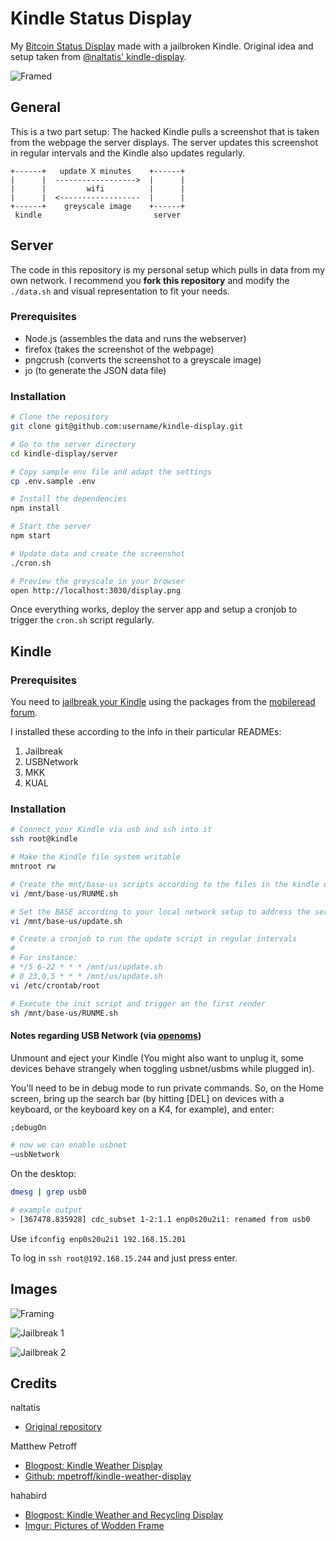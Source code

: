 # Kindle Status Display

My [Bitcoin Status Display](https://d11n.net/kindle-status-display.html) made with a jailbroken Kindle.
Original idea and setup taken from [@naltatis' kindle-display](https://github.com/naltatis/kindle-display).

![Framed](.github/images/framed.jpg)

## General

This is a two part setup:
The hacked Kindle pulls a screenshot that is taken from the webpage the server displays.
The server updates this screenshot in regular intervals and the Kindle also updates regularly.

```
+------+   update X minutes    +------+
|      |  ------------------>  |      |
|      |         wifi          |      |
|      |  <------------------  |      |
+------+    greyscale image    +------+
 kindle                         server
```

## Server

The code in this repository is my personal setup which pulls in data from my own network.
I recommend you **fork this repository** and modify the `./data.sh` and visual representation to fit your needs.

### Prerequisites

- Node.js (assembles the data and runs the webserver)
- firefox (takes the screenshot of the webpage)
- pngcrush (converts the screenshot to a greyscale image)
- jo (to generate the JSON data file)

### Installation

```bash
# Clone the repository
git clone git@github.com:username/kindle-display.git

# Go to the server directory
cd kindle-display/server

# Copy sample env file and adapt the settings
cp .env.sample .env

# Install the dependencies
npm install

# Start the server
npm start

# Update data and create the screenshot
./cron.sh

# Preview the greyscale in your browser
open http://localhost:3030/display.png
```

Once everything works, deploy the server app and setup a cronjob to trigger the `cron.sh` script regularly.

## Kindle

### Prerequisites

You need to
[jailbreak your Kindle](https://wiki.mobileread.com/wiki/Kindle4NTHacking#Jailbreak) using the packages from the
[mobileread forum](https://www.mobileread.com/forums/showthread.php?t=225030).

I installed these according to the info in their particular READMEs:

1. Jailbreak
2. USBNetwork
3. MKK
4. KUAL

### Installation

```bash
# Connect your Kindle via usb and ssh into it
ssh root@kindle

# Make the Kindle file system writable
mntroot rw

# Create the mnt/base-us scripts according to the files in the kindle directory
vi /mnt/base-us/RUNME.sh

# Set the BASE according to your local network setup to address the server
vi /mnt/base-us/update.sh

# Create a cronjob to run the update script in regular intervals
#
# For instance:
# */5 6-22 * * * /mnt/us/update.sh
# 0 23,0,5 * * * /mnt/us/update.sh
vi /etc/crontab/root

# Execute the init script and trigger an the first render
sh /mnt/base-us/RUNME.sh
```

#### Notes regarding USB Network (via [openoms](https://gist.github.com/openoms/56979d0859d7063cb734bdacabf1068f))

Unmount and eject your Kindle (You might also want to unplug it, some devices behave strangely when toggling usbnet/usbms while plugged in).

You'll need to be in debug mode to run private commands.
So, on the Home screen, bring up the search bar (by hitting [DEL] on devices with a keyboard, or the keyboard key on a K4, for example), and enter:

```bash
;debugOn

# now we can enable usbnet
~usbNetwork
```

On the desktop:

```bash
dmesg | grep usb0

# example output
> [367478.835928] cdc_subset 1-2:1.1 enp0s20u2i1: renamed from usb0
```

Use `ifconfig enp0s20u2i1 192.168.15.201`

To log in `ssh root@192.168.15.244` and just press enter.

## Images

![Framing](.github/images/framing.jpg)

![Jailbreak 1](.github/images/jailbreak-1.jpg)

![Jailbreak 2](.github/images/jailbreak-2.jpg)

## Credits

naltatis

- [Original repository](https://github.com/naltatis/kindle-display)

Matthew Petroff

- [Blogpost: Kindle Weather Display](http://mpetroff.net/2012/09/kindle-weather-display/)
- [Github: mpetroff/kindle-weather-display](https://github.com/mpetroff/kindle-weather-display)

hahabird

- [Blogpost: Kindle Weather and Recycling Display](http://hackaday.com/2013/04/01/kindle-weather-and-recycling-display/)
- [Imgur: Pictures of Wodden Frame](http://imgur.com/a/17Y89)

